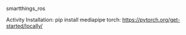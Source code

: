 smartthings_ros

Activity Installation:
pip install mediapipe
torch:  https://pytorch.org/get-started/locally/

